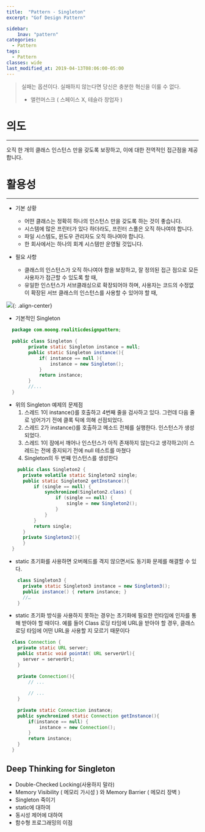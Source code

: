 ```yaml
---
title:  "Pattern - Singleton"
excerpt: "Gof Design Pattern"

sidebar:
    1nav: "pattern"
categories:
  - Pattern
tags:
  - Pattern 
classes: wide
last_modified_at: 2019-04-13T08:06:00-05:00
---
```


> 실패는 옵션이다. 실패하지 않는다면 당신은 충분한 혁신을 이룰 수 없다. 
> - 앨런머스크 ( 스페이스 X, 테슬라 창업자 )

# 의도 

***

오직 한 개의 클래스 인스턴스 만을 갖도록 보장하고, 이에 대한 전역적인 접근점을 제공합니다.


# 활용성

***

- 기본 상황
  - 어떤 클래스는 정확히 하나의 인스턴스 만을 갖도록 하는 것이 좋습니다.
  - 시스템에 많은 프린터가 있다 하더라도, 프린터 스풀은 오직 하나여야 합니다.
  - 파일 시스템도, 윈도우 관리자도 오직 하나여야 합니다.
  - 한 회사에서는 하나의 회계 시스템만 운영될 것입니다.

- 필요 사항 
  - 클래스의 인스턴스가 오직 하나여야 함을 보장하고, 잘 정의된 접근 점으로 모든 사용자가 접근할 수 있도록 할 때,
  - 유일한 인스턴스가 서브클래싱으로 확장되어야 하며, 사용자는 코드의 수정없이 확장된 서브 클래스의 인스턴스를 사용할 수 있어야 할 때,

![](https://keepinmindsh.github.io/lines/assets/img/singleton.png){: .align-center}

  - 기본적인 Singleton

  ```java
    package com.moong.realiticdesignpattern;
    
    public class Singleton {
          private static Singleton instance = null;
          public static Singleton instance(){
              if( instance == null ){
                  instance = new Singleton();
              }
              return instance;
          }
          //... 
    }     
  ```

  - 위의 Singleton 예제의 문제점
    1. 스레드 1이 instance()를 호출하고 4번째 줄을 검사하고 있다. 그런데 다음 줄로 넘어가기 전에 클록 틱에 의해 선점되었다.
    2. 스레드 2가 instance()를 호출하고 메소드 전체를 실행한다. 인스턴스가 생성되었다.
    3. 스레드 1이 잠에서 깨어나 인스턴스가 아직 존재하지 않는다고 생각하고(이 스레드는 전에 중지되기 전에 null 테스트를 마쳤다
    4. Singleton의 두 번째 인스턴스를 생성한다
  
  ```java
      public class Singleton2 {
        private volatile static Singleton2 single;
        public static Singleton2 getInstance(){
            if (single == null) {
                synchronized(Singleton2.class) {
                    if (single == null) {
                        single = new Singleton2();
                    }
                }
            }
            return single;
        }
        private Singleton2(){
        }
    }   
  ```

  - static 초기화를 사용하면 오버헤드를 격지 않으면서도 동기화 문제를 해결할 수 있다.

  ```java
      class Singleton3 {
        private static Singleton3 instance = new Singleton3();
        public instance() { return instance; }
        //…
      } 
  ```

  - static 초기화 방식을 사용하지 못하는 경우는 초기화에 필요한 런타임에 인자를 통해 받아야 할 때이다. 예를 들어 Class 로딩 타임에 URL을 받아야 할 경우, 클래스 로딩 타임에 어떤 URL을 사용할 지 모르기 때문이다

  ```java
    class Connection {
      private static URL server;
      public static void pointAt( URL serverUrl){
        server = serverUrl;
      }
    
      private Connection(){
          // ...
          
          // ...
      }
    
      private static Connection instance;
      public synchronized static Connection getInstance(){
          if(instance == null) {
              instance = new Connection();
          }
          return instance;
      }
    }   
  ```

## Deep Thinking for Singleton 

  - Double-Checked Locking(사용하지 말라)
  - Memory Visibility ( 메모리 가시성 ) 와 Memory Barrier ( 메모리 장벽 )
  - Singleton 죽이기
  - static에 대하여 
  - 동시성 제어에 대하여 
  - 함수형 프로그래밍의 이점
